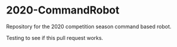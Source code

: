 # 2020-CommandRobot
Repository for the 2020 competition season command based robot.

Testing to see if this pull request works.
